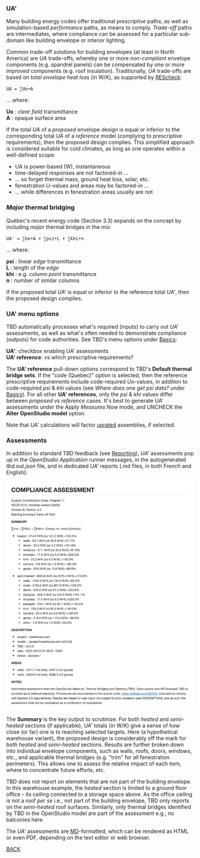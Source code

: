### UA'

Many building energy codes offer traditional _prescriptive_ paths, as well as simulation-based _performance_ paths, as means to comply. _Trade-off_ paths are intermediates, where compliance can be assessed for a particular sub-domain like building envelope or interior lighting.

Common trade-off solutions for building envelopes (at least in North America) are _UA_ trade-offs, whereby one or more _non-compliant_ envelope components (e.g. spandrel panels) can be compensated by one or more _improved_ components (e.g. roof insulation). Traditionally, _UA_ trade-offs are based on _total envelope heat loss_ (in W/K), as supported by [REScheck](https://www.energycodes.gov/rescheck):

```
UA = ∑Uo•A
```
... where:

__Uo__ : _clear field_ transmittance  
__A__ : opaque surface area  

If the total _UA_ of a _proposed_ envelope design is equal or inferior to the corresponding total _UA_ of a _reference_ model (complying to prescriptive requirements), then the proposed design complies. This simplified approach is considered suitable for cold climates, as long as one operates within a well-defined scope:  

- UA is power-based (W), instantaneous
- time-delayed responses are not factored-in ...
- ... so forget thermal mass, ground heat loss, solar, etc.
- fenestration U-values and areas may be factored-in ...
- ... while differences in fenestration areas usually are not

### _Major_ thermal bridging

Québec's recent energy code (Section 3.3) expands on the concept by including _major_ thermal bridges in the mix:
```
UA' = ∑Uo•A + ∑psi•L + ∑khi•n
```
... where:

__psi__ : linear _edge_ transmittance  
__L__ : length of the _edge_  
__khi__ : e.g. column _point_ transmittance  
__n__ : number of similar columns  

If the proposed total _UA'_ is equal or inferior to the reference total _UA'_, then the proposed design complies.

### UA' menu options

TBD automatically processes what's required (inputs) to carry out _UA'_ assessments, as well as what's often needed to demonstrate compliance (outputs) for code authorities. See TBD's menu options under [Basics](./basics.html "Basic TBD workflow"):

__UA'__: checkbox enabling UA' assessments  
__UA' reference__: vs which prescriptive requirements?

The __UA' reference__ pull-down options correspond to TBD's __Default thermal bridge sets__. If the "code (Quebec)" option is selected, then the reference prescriptive requirements include code-required _Uo_-values, in addition to code-required _psi_ & _khi_ values (see _Where does one get psi data?_ under [Basics](./basics.html "Basic TBD workflow")). For all other __UA' references__, only the _psi_ & _khi_ values differ between _proposed_ vs _reference_ cases. It's best to generate UA' assessments under the _Apply Measures Now_ mode, and UNCHECK the __Alter OpenStudio model__ option.

Note that _UA'_ calculations will factor [uprated](./ut.html "Uprating") assemblies, if selected.

### Assessments

In addition to standard TBD feedback (see [Reporting](./reports.html "What TBD reports back")), _UA'_ assessments pop up in the _OpenStudio Application_ runner messages, in the autogenerated _tbd.out.json_ file, and in dedicated _UA'_ reports (.md files, in both French and English):  

![UA Assessment](../assets/images/UA.png "UA Assessment")

The __Summary__ is the key output to scrutinize. For both _heated_ and _semi-heated_ sections (if applicable), _UA'_ totals (in W/K) give a sense of how close (or far) one is to reaching selected targets. Here (a hypothetical warehouse variant), the proposed design is considerably off the mark for both _heated_ and _semi-heated_ sections. Results are further broken down into individual envelope components, such as walls, roofs, doors, windows, etc., and applicable thermal bridges (e.g. "trim" for all fenestration perimeters). This allows one to assess the relative impact of each item, where to concentrate future efforts, etc.

TBD does not report on elements that are not part of the building envelope. In this warehouse example, the _heated_ section is limited to a ground floor office - its ceiling connected to a storage space above. As the office ceiling is not a roof _per se_ i.e., not part of the building envelope, TBD only reports on the _semi-heated_ roof surfaces. Similarly, only thermal bridges identified by TBD in the OpenStudio model are part of the assessment e.g., no balconies here.

The _UA'_ assessments are [MD](https://en.wikipedia.org/wiki/Markdown)-formatted, which can be rendered as HTML or even PDF, depending on the text editor or web browser.

[BACK](../index.html "Thermal Bridging & Derating")  
